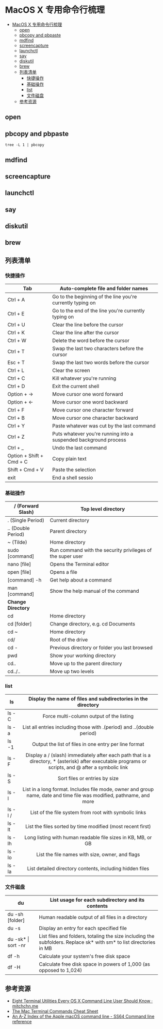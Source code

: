 # MacOS X 专用命令行梳理

<!--ts-->
* [MacOS X 专用命令行梳理](#macos-x-专用命令行梳理)
   * [open](#open)
   * [pbcopy and pbpaste](#pbcopy-and-pbpaste)
   * [mdfind](#mdfind)
   * [screencapture](#screencapture)
   * [launchctl](#launchctl)
   * [say](#say)
   * [diskutil](#diskutil)
   * [brew](#brew)
   * [列表清单](#列表清单)
      * [快捷操作](#快捷操作)
      * [基础操作](#基础操作)
      * [list](#list)
      * [文件磁盘](#文件磁盘)
   * [参考资源](#参考资源)

<!-- Created by https://github.com/ekalinin/github-markdown-toc -->
<!-- Added by: kuanhsiaokuo, at: Sat Jun 25 22:27:18 CST 2022 -->

<!--te-->

## open

## pbcopy and pbpaste

```shell
tree -L 1 | pbcopy
```

## mdfind

## screencapture

## launchctl

## say

## diskutil

## brew

## 列表清单

### 快捷操作

| Tab                      | Auto-complete file and folder names                          |
| ------------------------ | ------------------------------------------------------------ |
| Ctrl + A                 | Go to the beginning of the line you're currently typing on   |
| Ctrl + E                 | Go to the end of the line you're currently typing on         |
| Ctrl + U                 | Clear the line before the cursor                             |
| Ctrl + K                 | Clear the line after the cursor                              |
| Ctrl + W                 | Delete the word before the cursor                            |
| Ctrl + T                 | Swap the last two characters before the cursor               |
| Esc + T                  | Swap the last two words before the cursor                    |
| Ctrl + L                 | Clear the screen                                             |
| Ctrl + C                 | Kill whatever you're running                                 |
| Ctrl + D                 | Exit the current shell                                       |
| Option + →               | Move cursor one word forward                                 |
| Option + ←               | Move cursor one word backward                                |
| Ctrl + F                 | Move cursor one character forward                            |
| Ctrl + B                 | Move cursor one character backward                           |
| Ctrl + Y                 | Paste whatever was cut by the last command                   |
| Ctrl + Z                 | Puts whatever you're running into a suspended background process |
| Ctrl + _                 | Undo the last command                                        |
| Option + Shift + Cmd + C | Copy plain text                                              |
| Shift + Cmd + V          | Paste the selection                                          |
| exit                     | End a shell sessio                                           |

### 基础操作

| / (Forward Slash)    | Top level directory                                        |
| -------------------- | ---------------------------------------------------------- |
| . (Single Period)    | Current directory                                          |
| .. (Double Period)   | Parent directory                                           |
| ~ (Tilde)            | Home directory                                             |
| sudo [command]       | Run command with the security privileges of the super user |
| nano [file]          | Opens the Terminal editor                                  |
| open [file]          | Opens a file                                               |
| [command] -h         | Get help about a command                                   |
| man [command]        | Show the help manual of the command                        |
| **Change Directory** |                                                            |
| cd                   | Home directory                                             |
| cd [folder]          | Change directory, e.g. cd Documents                        |
| cd ~                 | Home directory                                             |
| cd/                  | Root of the drive                                          |
| cd -                 | Previous directory or folder you last browsed              |
| pwd                  | Show your working directory                                |
| cd..                 | Move up to the parent directory                            |
| cd../..              | Move up two levels                                         |

### list

| ls      | Display the name of files and subdirectories in the directory |
| ------- | :----------------------------------------------------------: |
| ls -C   |           Force multi-column output of the listing           |
| ls -a   | List all entries including those with .(period) and ..(double period) |
| ls -1   |    Output the list of files in one entry per line format     |
| ls -F   | Display a / (slash) immediately after each path that is a directory, * (asterisk) after executable programs or scripts, and @ after a symbolic link |
| ls -S   |                Sort files or entries by size                 |
| ls -l   | List in a long format. Includes file mode, owner and group name, date and time file was modified, pathname, and more |
| ls -l / |    List of the file system from root with symbolic links     |
| ls -lt  |  List the files sorted by time modified (most recent first)  |
| ls -lh  | Long listing with human readable file sizes in KB, MB, or GB |
| ls -lo  |       List the file names with size, owner, and flags        |
| ls -la  |   List detailed directory contents, including hidden files   |

### 文件磁盘

| du                  | List usage for each subdirectory and its contents            |
| ------------------- | ------------------------------------------------------------ |
| du -sh [folder]     | Human readable output of all files in a directory            |
| du -s               | Display an entry for each specified file                     |
| du -sk* \| sort -nr | List files and folders, totaling the size including the subfolders. Replace sk* with sm* to list directories in MB |
| df -h               | Calculate your system's free disk space                      |
| df -H               | Calculate free disk space in powers of 1,000 (as opposed to 1,024) |

## 参考资源

- [Eight Terminal Utilities Every OS X Command Line User Should Know · mitchchn.me](http://www.mitchchn.me/2014/os-x-terminal/)
- [The Mac Terminal Commands Cheat Sheet](https://www.makeuseof.com/tag/mac-terminal-commands-cheat-sheet/)
- [An A-Z Index of the Apple macOS command line - SS64 Command line reference](https://web.archive.org/web/20220620084651/https://ss64.com/osx/)